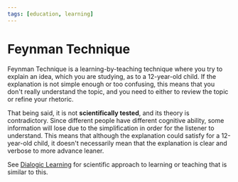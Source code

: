 ```yaml
---
tags: [education, learning]
---
```


# Feynman Technique

Feynman Technique is a learning-by-teaching technique where you try to explain
an idea, which you are studying, as to a 12-year-old child. If the explanation
is not simple enough or too confusing, this means that you don't really
understand the topic, and you need to either to review the topic or refine your
rhetoric.

That being said, it is not **scientifically tested**, and its theory is
contradictory. Since different people have different cognitive ability, some
information will lose due to the simplification in order for the listener to
understand. This means that although the explanation could satisfy for a
12-year-old child, it doesn't necessarily mean that the explanation is clear and
verbose to more advance leaner.

See [Dialogic Learning](202205071138.md) for scientific approach to learning or
teaching that is similar to this.
